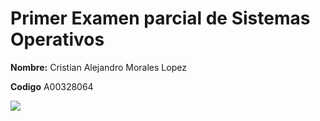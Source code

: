 # Primer Examen parcial de Sistemas Operativos 

**Nombre:** Cristian Alejandro Morales Lopez

**Codigo** A00328064

![][1]

[1]: Documentos/s1.png

